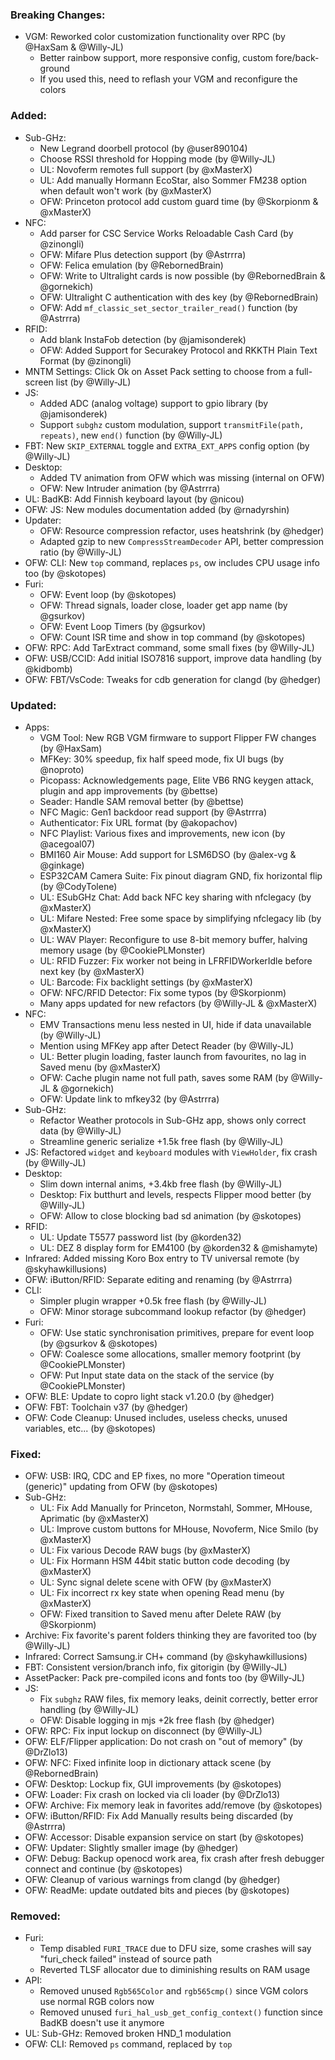 ### Breaking Changes:
- VGM: Reworked color customization functionality over RPC (by @HaxSam & @Willy-JL)
  - Better rainbow support, more responsive config, custom fore/back-ground
  - If you used this, need to reflash your VGM and reconfigure the colors

### Added:
- Sub-GHz:
  - New Legrand doorbell protocol (by @user890104)
  - Choose RSSI threshold for Hopping mode (by @Willy-JL)
  - UL: Novoferm remotes full support (by @xMasterX)
  - UL: Add manually Hormann EcoStar, also Sommer FM238 option when default won't work (by @xMasterX)
  - OFW: Princeton protocol add custom guard time (by @Skorpionm & @xMasterX)
- NFC:
  - Add parser for CSC Service Works Reloadable Cash Card (by @zinongli)
  - OFW: Mifare Plus detection support (by @Astrrra)
  - OFW: Felica emulation (by @RebornedBrain)
  - OFW: Write to Ultralight cards is now possible (by @RebornedBrain & @gornekich)
  - OFW: Ultralight C authentication with des key (by @RebornedBrain)
  - OFW: Add `mf_classic_set_sector_trailer_read()` function (by @Astrrra)
- RFID:
  - Add blank InstaFob detection (by @jamisonderek)
  - OFW: Added Support for Securakey Protocol and RKKTH Plain Text Format (by @zinongli)
- MNTM Settings: Click Ok on Asset Pack setting to choose from a full-screen list (by @Willy-JL)
- JS:
  - Added ADC (analog voltage) support to gpio library (by @jamisonderek)
  - Support `subghz` custom modulation, support `transmitFile(path, repeats)`, new `end()` function (by @Willy-JL)
- FBT: New `SKIP_EXTERNAL` toggle and `EXTRA_EXT_APPS` config option (by @Willy-JL)
- Desktop:
  - Added TV animation from OFW which was missing (internal on OFW)
  - OFW: New Intruder animation (by @Astrrra)
- UL: BadKB: Add Finnish keyboard layout (by @nicou)
- OFW: JS: New modules documentation added (by @rnadyrshin)
- Updater:
  - OFW: Resource compression refactor, uses heatshrink (by @hedger)
  - Adapted gzip to new `CompressStreamDecoder` API, better compression ratio (by @Willy-JL)
- OFW: CLI: New `top` command, replaces `ps`, ow includes CPU usage info too (by @skotopes)
- Furi:
  - OFW: Event loop (by @skotopes)
  - OFW: Thread signals, loader close, loader get app name (by @gsurkov)
  - OFW: Event Loop Timers (by @gsurkov)
  - OFW: Count ISR time and show in top command (by @skotopes)
- OFW: RPC: Add TarExtract command, some small fixes (by @Willy-JL)
- OFW: USB/CCID: Add initial ISO7816 support, improve data handling (by @kidbomb)
- OFW: FBT/VsCode: Tweaks for cdb generation for clangd (by @hedger)

### Updated:
- Apps:
  - VGM Tool: New RGB VGM firmware to support Flipper FW changes (by @HaxSam)
  - MFKey: 30% speedup, fix half speed mode, fix UI bugs (by @noproto)
  - Picopass: Acknowledgements page, Elite VB6 RNG keygen attack, plugin and app improvements (by @bettse)
  - Seader: Handle SAM removal better (by @bettse)
  - NFC Magic: Gen1 backdoor read support (by @Astrrra)
  - Authenticator: Fix URL format (by @akopachov)
  - NFC Playlist: Various fixes and improvements, new icon (by @acegoal07)
  - BMI160 Air Mouse: Add support for LSM6DSO (by @alex-vg & @ginkage)
  - ESP32CAM Camera Suite: Fix pinout diagram GND, fix horizontal flip (by @CodyTolene)
  - UL: ESubGHz Chat: Add back NFC key sharing with nfclegacy (by @xMasterX)
  - UL: Mifare Nested: Free some space by simplifying nfclegacy lib (by @xMasterX)
  - UL: WAV Player: Reconfigure to use 8-bit memory buffer, halving memory usage (by @CookiePLMonster)
  - UL: RFID Fuzzer: Fix worker not being in LFRFIDWorkerIdle before next key (by @xMasterX)
  - UL: Barcode: Fix backlight settings (by @xMasterX)
  - OFW: NFC/RFID Detector: Fix some typos (by @Skorpionm)
  - Many apps updated for new refactors (by @Willy-JL & @xMasterX)
- NFC:
  - EMV Transactions menu less nested in UI, hide if data unavailable (by @Willy-JL)
  - Mention using MFKey app after Detect Reader (by @Willy-JL)
  - UL: Better plugin loading, faster launch from favourites, no lag in Saved menu (by @xMasterX)
  - OFW: Cache plugin name not full path, saves some RAM (by @Willy-JL & @gornekich)
  - OFW: Update link to mfkey32 (by @Astrrra)
- Sub-GHz:
  - Refactor Weather protocols in Sub-GHz app, shows only correct data (by @Willy-JL)
  - Streamline generic serialize +1.5k free flash (by @Willy-JL)
- JS: Refactored `widget` and `keyboard` modules with `ViewHolder`, fix crash (by @Willy-JL)
- Desktop:
  - Slim down internal anims, +3.4kb free flash (by @Willy-JL)
  - Desktop: Fix butthurt and levels, respects Flipper mood better (by @Willy-JL)
  - OFW: Allow to close blocking bad sd animation (by @skotopes)
- RFID:
  - UL: Update T5577 password list (by @korden32)
  - UL: DEZ 8 display form for EM4100 (by @korden32 & @mishamyte)
- Infrared: Added missing Koro Box entry to TV universal remote (by @skyhawkillusions)
- OFW: iButton/RFID: Separate editing and renaming (by @Astrrra)
- CLI:
  - Simpler plugin wrapper +0.5k free flash (by @Willy-JL)
  - OFW: Minor storage subcommand lookup refactor (by @hedger)
- Furi:
  - OFW: Use static synchronisation primitives, prepare for event loop (by @gsurkov & @skotopes)
  - OFW: Coalesce some allocations, smaller memory footprint (by @CookiePLMonster)
  - OFW: Put Input state data on the stack of the service (by @CookiePLMonster)
- OFW: BLE: Update to copro light stack v1.20.0 (by @hedger)
- OFW: FBT: Toolchain v37 (by @hedger)
- OFW: Code Cleanup: Unused includes, useless checks, unused variables, etc... (by @skotopes)

### Fixed:
- OFW: USB: IRQ, CDC and EP fixes, no more "Operation timeout (generic)" updating from OFW (by @skotopes)
- Sub-GHz:
  - UL: Fix Add Manually for Princeton, Normstahl, Sommer, MHouse, Aprimatic (by @xMasterX)
  - UL: Improve custom buttons for MHouse, Novoferm, Nice Smilo (by @xMasterX)
  - UL: Fix various Decode RAW bugs (by @xMasterX)
  - UL: Fix Hormann HSM 44bit static button code decoding (by @xMasterX)
  - UL: Sync signal delete scene with OFW (by @xMasterX)
  - UL: Fix incorrect rx key state when opening Read menu (by @xMasterX)
  - OFW: Fixed transition to Saved menu after Delete RAW (by @Skorpionm)
- Archive: Fix favorite's parent folders thinking they are favorited too (by @Willy-JL)
- Infrared: Correct Samsung.ir CH+ command (by @skyhawkillusions)
- FBT: Consistent version/branch info, fix gitorigin (by @Willy-JL)
- AssetPacker: Pack pre-compiled icons and fonts too (by @Willy-JL)
- JS:
  - Fix `subghz` RAW files, fix memory leaks, deinit correctly, better error handling (by @Willy-JL)
  - OFW: Disable logging in mjs +2k free flash (by @hedger)
- OFW: RPC: Fix input lockup on disconnect (by @Willy-JL)
- OFW: ELF/Flipper application: Do not crash on "out of memory" (by @DrZlo13)
- OFW: NFC: Fixed infinite loop in dictionary attack scene (by @RebornedBrain)
- OFW: Desktop: Lockup fix, GUI improvements (by @skotopes)
- OFW: Loader: Fix crash on locked via cli loader (by @DrZlo13)
- OFW: Archive: Fix memory leak in favorites add/remove (by @skotopes)
- OFW: iButton/RFID: Fix Add Manually results being discarded (by @Astrrra)
- OFW: Accessor: Disable expansion service on start (by @skotopes)
- OFW: Updater: Slightly smaller image (by @hedger)
- OFW: Debug: Backup openocd work area, fix crash after fresh debugger connect and continue (by @skotopes)
- OFW: Cleanup of various warnings from clangd (by @hedger)
- OFW: ReadMe: update outdated bits and pieces (by @skotopes)

### Removed:
- Furi:
  - Temp disabled `FURI_TRACE` due to DFU size, some crashes will say "furi_check failed" instead of source path
  - Reverted TLSF allocator due to diminishing results on RAM usage
- API:
  - Removed unused `Rgb565Color` and `rgb565cmp()` since VGM colors use normal RGB colors now
  - Removed unused `furi_hal_usb_get_config_context()` function since BadKB doesn't use it anymore
- UL: Sub-GHz: Removed broken HND_1 modulation
- OFW: CLI: Removed `ps` command, replaced by `top`
